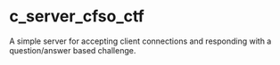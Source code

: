 # c_server_cfso_ctf
A simple server for accepting client connections and responding with a question/answer based challenge.
